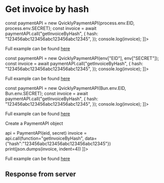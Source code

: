 # Get invoice by hash

<include from="Snippets-PaymentAPI.md" element-id="snippet-header"></include>

<tabs>
    <tab title="%code-json%">
<code-block lang="json">
<![CDATA[
{
    "credentials": {
        "id": "%MERCHANT_ID%",
        "hash": "dad42b0d0bb4c4b0721888e8d4eeeb78d825735387e930fc984828d1a5e362b4a9c271c4db3ca652e72321e99a05f2fbe7e72c722f23678578f51e9b12e3c682",
        "version": "%API_VERSION%",
        "client": "%CLIENT_NAME%",
        "language": "sv",
        "time": 1714943086.2860212
    },
    "data": {
        "hash": "123456abc123456abc123456abc12345"
    },
    "function": "getInvoiceByHash"
}
]]>
</code-block>
    </tab>

<tab title="%code-node%">
<code-block lang="javascript">
<![CDATA[
import { QvicklyPaymentAPI } from "../../PaymentAPI.js";

const paymentAPI = new QvicklyPaymentAPI(process.env.EID, process.env.SECRET);
const invoice = await paymentAPI.call("getInvoiceByHash", {
    hash: "123456abc123456abc123456abc12345",
});
console.log(invoice);
]]>
</code-block>

Full example can be found [here](https://github.com/Billmate/QvicklyAPISamples/blob/main/Node.JS/examples/PaymentAPI/getInvoiceByHash.js)

</tab>

<tab title="%code-deno%">
<code-block lang="javascript">
<![CDATA[
import {QvicklyPaymentAPI, env} from "../../PaymentAPI.ts";

const paymentAPI = new QvicklyPaymentAPI(env["EID"], env["SECRET"]);
const invoice = await paymentAPI.call("getInvoiceByHash", {
    hash: "123456abc123456abc123456abc12345",
});
console.log(invoice);
]]>
</code-block>

Full example can be found [here](https://github.com/Billmate/QvicklyAPISamples/blob/main/Deno/examples/PaymentAPI/getInvoiceByHash.ts)

</tab>

<tab title="%code-bun%">
<code-block lang="javascript">
<![CDATA[
import QvicklyPaymentAPI from "../../PaymentAPI";

const paymentAPI = new QvicklyPaymentAPI(Bun.env.EID, Bun.env.SECRET);
const invoice = await paymentAPI.call("getInvoiceByHash", {
    hash: "123456abc123456abc123456abc12345",
});
console.log(invoice);
]]>
</code-block>

Full example can be found [here](https://github.com/Billmate/QvicklyAPISamples/blob/main/Bun/examples/PaymentAPI/getInvoiceByHash.ts)

</tab>

<tab title="%code-python%">
<code-block lang="Python">
<![CDATA[
from PaymentAPI import PaymentAPI

# Create a PaymentAPI object
api = PaymentAPI(eid, secret)
invoice = api.call(function="getInvoiceByHash", data={"hash":"123456abc123456abc123456abc12345"})
print(json.dumps(invoice, indent=4))
]]>
</code-block>

Full example can be found [here](https://github.com/Billmate/QvicklyAPISamples/blob/main/Python/examples/PaymentAPI/getInvoiceByHash.py)

</tab>

</tabs>

## Response from server
<code-block lang="json">
<![CDATA[
{
    "credentials": {
        "hash": "20510ee95dcae3d7b5241c1e53cb95b479aa05f07e02d24e18c47aa347201042d70c6f773eaae09661553d99dc52eac26c43830a4b6ff54f038c0971002a13bf",
        "logid": 1234567
    },
    "data": {
        "Articles": [
            {
                "artnr": "woo-long-sleeve-tee",
                "title": "Long Sleeve Tee",
                "quantity": "1",
                "aprice": "2500",
                "discount": "0",
                "withouttax": "2500",
                "taxrate": "0"
            },
            {
                "artnr": "woo-hoodie-blue-logo",
                "title": "Hoodie - blue, Yes",
                "quantity": "1",
                "aprice": "4500",
                "discount": "0",
                "withouttax": "4500",
                "taxrate": "0"
            }
        ],
        "Cart": {
            "Total": {
                "withouttax": "7000",
                "tax": "0",
                "rounding": "0",
                "withtax": "7000"
            },
            "Shipping": {
                "withouttax": "0",
                "taxrate": "0"
            },
            "Handling": {
                "withouttax": "0",
                "taxrate": "0"
            }
        },
        "PaymentData": {
            "method": "1",
            "currency": "SEK",
            "country": "SE",
            "language": "sv",
            "autoactivate": "0",
            "orderid": "12345",
            "status": "Pending",
            "paymentid_related": "",
            "accepturl": "https://example.com/?bco_confirm=yes&bco_flow=checkout_redirect&wc_order_id=null",
            "cancelurl": "https://example.com/checkout/",
            "returnmethod": "",
            "callbackurl": "https://example.com/wc-api/BCO_WC_Push/",
            "alladdresses": "",
            "url": "https://api.billmate.se/invoice/12345/123456abc123456abc123456abc12345",
            "number": "123456"
        },
        "apiClient": "MyBillMate:NodeJS:1.0",
        "Customer": {
            "nr": "",
            "pno": "5501010101",
            "Billing": {
                "firstname": "Tess T",
                "lastname": "Persson",
                "type": "person",
                "street": "Testgatan 1",
                "street2": "",
                "zip": "12345",
                "city": "Testingeby",
                "country": "SE",
                "phone": "0700000000",
                "email": "tess.t.persson@example.com"
            },
            "Shipping": {
                "firstname": "",
                "lastname": "",
                "type": "person",
                "street": "",
                "street2": "",
                "zip": "",
                "city": "",
                "country": "",
                "phone": ""
            },
            "companySigner": {
                "pno": ""
            }
        },
        "PaymentInfo": {
            "paymentdate": "2024-05-01",
            "paymentterms": "5",
            "yourreference": "",
            "ourreference": "",
            "projectname": "",
            "deliverymethod": "",
            "deliveryterms": "",
            "invoiceStatus": "",
            "balancedue": "7000"
        },
        "alladdresses": "1",
        "apiLogsid": "1234567",
        "apiVersion": "2.5.0"
    }
}
]]>
</code-block>

<include from="Snippets-Examples.md" element-id="snippet-footer"></include>